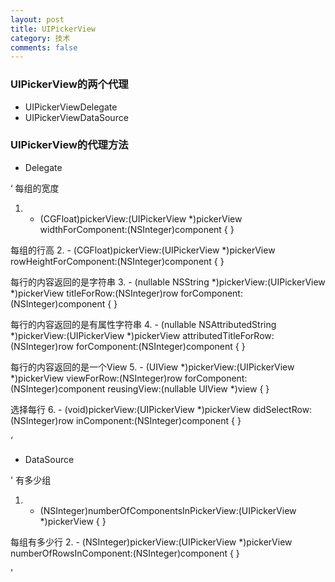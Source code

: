 ```yaml
---
layout: post
title: UIPickerView
category: 技术
comments: false
---
```


### UIPickerView的两个代理

* UIPickerViewDelegate
* UIPickerViewDataSource


### UIPickerView的代理方法

- Delegate

‘
每组的宽度
1. - (CGFloat)pickerView:(UIPickerView *)pickerView widthForComponent:(NSInteger)component
{
}

每组的行高
2. - (CGFloat)pickerView:(UIPickerView *)pickerView rowHeightForComponent:(NSInteger)component
{
}

每行的内容返回的是字符串
3. - (nullable NSString *)pickerView:(UIPickerView *)pickerView titleForRow:(NSInteger)row forComponent:(NSInteger)component 
{
}

每行的内容返回的是有属性字符串
4. - (nullable NSAttributedString *)pickerView:(UIPickerView *)pickerView attributedTitleForRow:(NSInteger)row forComponent:(NSInteger)component 
{
}

每行的内容返回的是一个View
5. - (UIView *)pickerView:(UIPickerView *)pickerView viewForRow:(NSInteger)row forComponent:(NSInteger)component reusingView:(nullable UIView *)view 
{
}

选择每行
6. - (void)pickerView:(UIPickerView *)pickerView didSelectRow:(NSInteger)row inComponent:(NSInteger)component
{
}

‘


- DataSource

'
有多少组
1. - (NSInteger)numberOfComponentsInPickerView:(UIPickerView *)pickerView
{
}

每组有多少行
2. - (NSInteger)pickerView:(UIPickerView *)pickerView numberOfRowsInComponent:(NSInteger)component
{
}

'
